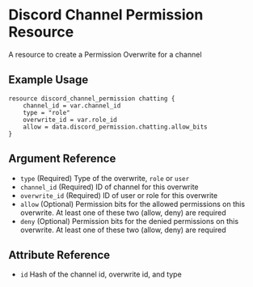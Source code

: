# Discord Channel Permission Resource

A resource to create a Permission Overwrite for a channel

## Example Usage

```hcl-terraform
resource discord_channel_permission chatting {
    channel_id = var.channel_id
    type = "role"
    overwrite_id = var.role_id
    allow = data.discord_permission.chatting.allow_bits
}
```

## Argument Reference

* `type` (Required) Type of the overwrite, `role` or `user`
* `channel_id` (Required) ID of channel for this overwrite
* `overwrite_id` (Required) ID of user or role for this overwrite
* `allow` (Optional) Permission bits for the allowed permissions on this overwrite. At least one of these two (allow, deny) are required
* `deny` (Optional) Permission bits for the denied permissions on this overwrite. At least one of these two (allow, deny) are required

## Attribute Reference

* `id` Hash of the channel id, overwrite id, and type
